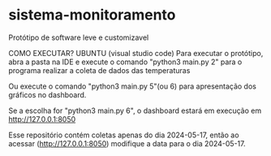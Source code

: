# sistema-monitoramento
Protótipo de software leve e customizavel 

COMO EXECUTAR? UBUNTU (visual studio code)
Para executar o protótipo, abra a pasta na IDE e execute o comando "python3 main.py 2" para o programa realizar a coleta de dados das temperaturas

Ou execute o comando "python3 main.py 5"(ou 6) para apresentação dos gráficos no dashboard. 

Se a escolha for "python3 main.py 6", o dashboard estará em execução em http://127.0.0.1:8050

Esse repositório contém coletas apenas do dia 2024-05-17, então ao acessar (http://127.0.0.1:8050) modifique a data para o dia 2024-05-17. 

